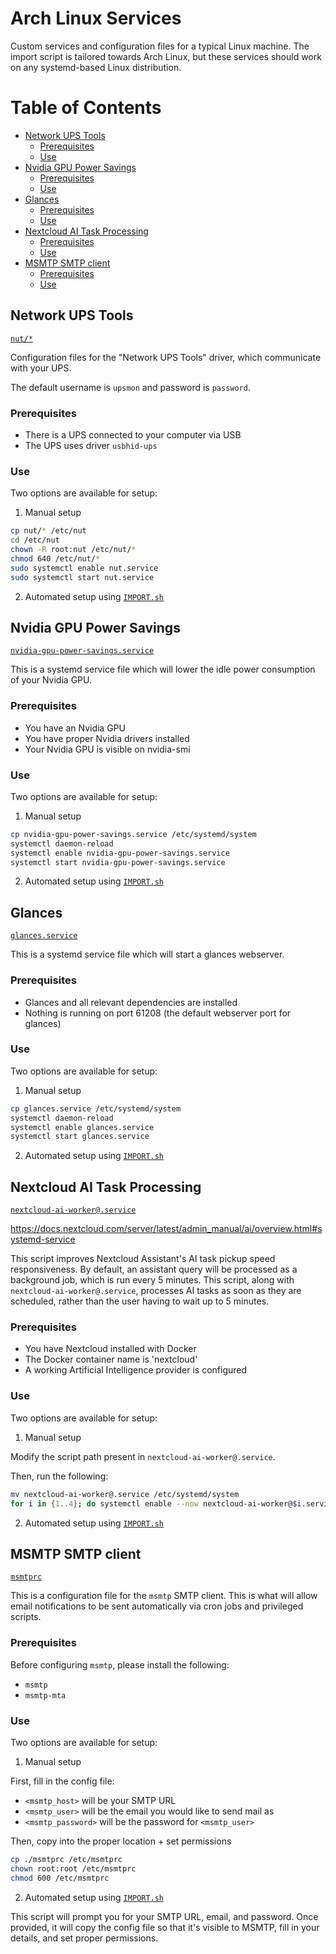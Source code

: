 # Arch Linux Services

Custom services and configuration files for a typical Linux machine.
The import script is tailored towards Arch Linux, but these services should work on any systemd-based Linux distribution.




# Table of Contents

- [Network UPS Tools](#Network-UPS-Tools)
  - [Prerequisites](#Prerequisites)
  - [Use](#Use)
- [Nvidia GPU Power Savings](#Nvidia-GPU-Power-Savings)
  - [Prerequisites](#Prerequisites)
  - [Use](#Use)
- [Glances](#Glances)
  - [Prerequisites](#Prerequisites)
  - [Use](#Use)
- [Nextcloud AI Task Processing](#Nextcloud-AI-Task-Processing)
  - [Prerequisites](#Prerequisites)
  - [Use](#Use)
- [MSMTP SMTP client](#MSMTP-SMTP-client)
  - [Prerequisites](#Prerequisites)
  - [Use](#Use)




## Network UPS Tools
[`nut/*`](nut/)

Configuration files for the "Network UPS Tools" driver, which communicate with your UPS.

The default username is `upsmon` and password is `password`.

### Prerequisites
- There is a UPS connected to your computer via USB
- The UPS uses driver `usbhid-ups`

### Use
Two options are available for setup:

1. Manual setup
```sh
cp nut/* /etc/nut
cd /etc/nut
chown -R root:nut /etc/nut/*
chmod 640 /etc/nut/*
sudo systemctl enable nut.service
sudo systemctl start nut.service
```
2. Automated setup using [`IMPORT.sh`](IMPORT.sh)




## Nvidia GPU Power Savings
[`nvidia-gpu-power-savings.service`](nvidia-gpu-power-savings.service)

This is a systemd service file which will lower the idle power consumption of your Nvidia GPU.

### Prerequisites
- You have an Nvidia GPU
- You have proper Nvidia drivers installed
- Your Nvidia GPU is visible on nvidia-smi

### Use
Two options are available for setup:

1. Manual setup
```sh
cp nvidia-gpu-power-savings.service /etc/systemd/system
systemctl daemon-reload
systemctl enable nvidia-gpu-power-savings.service
systemctl start nvidia-gpu-power-savings.service
```
2. Automated setup using [`IMPORT.sh`](IMPORT.sh)




## Glances
[`glances.service`](glances.service)

This is a systemd service file which will start a glances webserver.

### Prerequisites
- Glances and all relevant dependencies are installed
- Nothing is running on port 61208 (the default webserver port for glances)

### Use
Two options are available for setup:

1. Manual setup
```sh
cp glances.service /etc/systemd/system
systemctl daemon-reload
systemctl enable glances.service
systemctl start glances.service
```
2. Automated setup using [`IMPORT.sh`](IMPORT.sh)




## Nextcloud AI Task Processing
[`nextcloud-ai-worker@.service`](nextcloud-ai-worker@.service)

https://docs.nextcloud.com/server/latest/admin_manual/ai/overview.html#systemd-service

This script improves Nextcloud Assistant's AI task pickup speed responsiveness. By default, an assistant query will be processed as a background job, which is run every 5 minutes. This script, along with `nextcloud-ai-worker@.service`, processes AI tasks as soon as they are scheduled, rather than the user having to wait up to 5 minutes.

### Prerequisites
- You have Nextcloud installed with Docker
- The Docker container name is 'nextcloud'
- A working Artificial Intelligence provider is configured

### Use
Two options are available for setup:

1. Manual setup

Modify the script path present in `nextcloud-ai-worker@.service`.

Then, run the following:

```sh
mv nextcloud-ai-worker@.service /etc/systemd/system
for i in {1..4}; do systemctl enable --now nextcloud-ai-worker@$i.service; done # Modify loop counter for however many workers you desire
```

2. Automated setup using [`IMPORT.sh`](IMPORT.sh)




## MSMTP SMTP client
[`msmtprc`](msmtprc)

This is a configuration file for the `msmtp` SMTP client. This is what will allow email notifications to be sent automatically via cron jobs and privileged scripts.

### Prerequisites
Before configuring `msmtp`, please install the following:
- `msmtp`
- `msmtp-mta`

### Use
Two options are available for setup:

1. Manual setup

First, fill in the config file:
  - `<msmtp_host>` will be your SMTP URL
  - `<msmtp_user>` will be the email you would like to send mail as
  - `<msmtp_password>` will be the password for `<msmtp_user>`

Then, copy into the proper location + set permissions
```sh
cp ./msmtprc /etc/msmtprc
chown root:root /etc/msmtprc
chmod 600 /etc/msmtprc
```

2. Automated setup using [`IMPORT.sh`](IMPORT.sh)

This script will prompt you for your SMTP URL, email, and password.
Once provided, it will copy the config file so that it's visible to MSMTP, fill in your details, and set proper permissions.

